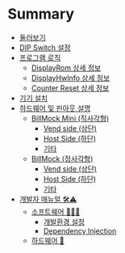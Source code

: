 <!--
SPDX-FileCopyrightText: © 2023 Jinwoo Park (pmnxis@gmail.com)

SPDX-License-Identifier: MIT OR Apache-2.0
-->

# Summary

- [둘러보기](./overview.md)
- [DIP Switch 설정](./dip_switch.md)
- [프로그램 로직](./application.md)
    - [DisplayRom 상세 정보](./feature_disp_rom.md)
    - [DisplayHwInfo 상세 정보](./feature_disp_hw_info.md)
    - [Counter Reset 상세 정보](./feature_counter_reset.md)
- [기기 설치](./installation.md)
- [하드웨어 및 핀아웃 설명](./port_overview.md)
    - [BillMock Mini (직사각형)](./port_04_mini_overview.md)
        - [Vend side (상단)](./port_04_mini_vend_side.md)
        - [Host Side (하단)](./port_04_mini_host_side.md)
        - [기타](./port_04_mini_etc.md)
    - [BillMock (정사각형)](./port_04_overview.md)
        - [Vend side (상단)](./port_vend_side.md)
        - [Host Side (하단)](./port_host_side.md)
        - [기타](./port_etc.md)
- [개발자 매뉴얼 🛠️⚠️](./dev_manual.md)
    - [소프트웨어 👨🏽‍💻](./dev/software.md)
        - [개발환경 설정](./dev/develop_environment.md)
        - [Dependency Injection](./dev/dependency_injection.md)
    - [하드웨어 🔩](./dev/hardware.md)
